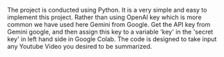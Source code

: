 The project is conducted using Python. It is a very simple and easy to implement this project. 
Rather than using OpenAI key which is more common we have used here Gemini from Google. Get the API key from Gemini google, and then assign this key to a variable 'key' in the 'secret key' in left hand side in Google Colab.
The code is designed to take input any Youtube Video you desired to be summarized.
